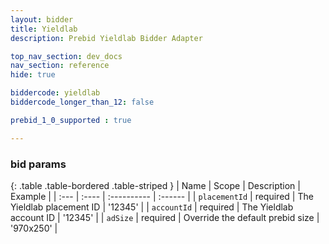 ```yaml
---
layout: bidder
title: Yieldlab
description: Prebid Yieldlab Bidder Adapter

top_nav_section: dev_docs
nav_section: reference
hide: true

biddercode: yieldlab
biddercode_longer_than_12: false

prebid_1_0_supported : true

---
```




### bid params

{: .table .table-bordered .table-striped }
| Name | Scope | Description | Example |
| :--- | :---- | :---------- | :------ |
| `placementId` | required | The Yieldlab placement ID | '12345' |
| `accountId` | required | The Yieldlab account ID | '12345' |
| `adSize` | required | Override the default prebid size | '970x250' |
